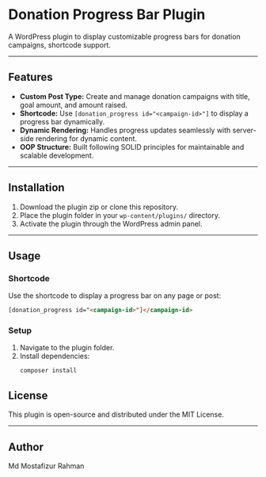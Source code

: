 # Donation Progress Bar Plugin

A WordPress plugin to display customizable progress bars for donation campaigns, shortcode support.

---

## Features

- **Custom Post Type:** Create and manage donation campaigns with title, goal amount, and amount raised.
- **Shortcode:** Use `[donation_progress id="<campaign-id>"]` to display a progress bar dynamically.
- **Dynamic Rendering:** Handles progress updates seamlessly with server-side rendering for dynamic content.
- **OOP Structure:** Built following SOLID principles for maintainable and scalable development.

---

## Installation

1. Download the plugin zip or clone this repository.
2. Place the plugin folder in your `wp-content/plugins/` directory.
3. Activate the plugin through the WordPress admin panel.

---

## Usage

### Shortcode

Use the shortcode to display a progress bar on any page or post:

```html
[donation_progress id="<campaign-id>"]</campaign-id>
```

### Setup

1. Navigate to the plugin folder.
2. Install dependencies:
   ```bash
   composer install
   ```

## License

This plugin is open-source and distributed under the MIT License.

---

## Author

Md Mostafizur Rahman
